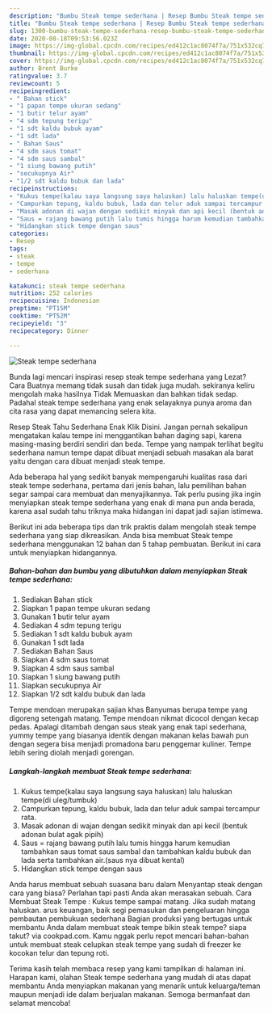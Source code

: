 ```yaml
---
description: "Bumbu Steak tempe sederhana | Resep Bumbu Steak tempe sederhana Yang Bikin Ngiler"
title: "Bumbu Steak tempe sederhana | Resep Bumbu Steak tempe sederhana Yang Bikin Ngiler"
slug: 1300-bumbu-steak-tempe-sederhana-resep-bumbu-steak-tempe-sederhana-yang-bikin-ngiler
date: 2020-08-18T09:53:56.023Z
image: https://img-global.cpcdn.com/recipes/ed412c1ac8074f7a/751x532cq70/steak-tempe-sederhana-foto-resep-utama.jpg
thumbnail: https://img-global.cpcdn.com/recipes/ed412c1ac8074f7a/751x532cq70/steak-tempe-sederhana-foto-resep-utama.jpg
cover: https://img-global.cpcdn.com/recipes/ed412c1ac8074f7a/751x532cq70/steak-tempe-sederhana-foto-resep-utama.jpg
author: Brent Burke
ratingvalue: 3.7
reviewcount: 5
recipeingredient:
- " Bahan stick"
- "1 papan tempe ukuran sedang"
- "1 butir telur ayam"
- "4 sdm tepung terigu"
- "1 sdt kaldu bubuk ayam"
- "1 sdt lada"
- " Bahan Saus"
- "4 sdm saus tomat"
- "4 sdm saus sambal"
- "1 siung bawang putih"
- "secukupnya Air"
- "1/2 sdt kaldu bubuk dan lada"
recipeinstructions:
- "Kukus tempe(kalau saya langsung saya haluskan) lalu haluskan tempe(di uleg/tumbuk)"
- "Campurkan tepung, kaldu bubuk, lada dan telur aduk sampai tercampur rata."
- "Masak adonan di wajan dengan sedikit minyak dan api kecil (bentuk adonan bulat agak pipih)"
- "Saus = rajang bawang putih lalu tumis hingga harum kemudian tambahkan saus tomat saus sambal dan tambahkan kaldu bubuk dan lada serta tambahkan air.(saus nya dibuat kental)"
- "Hidangkan stick tempe dengan saus"
categories:
- Resep
tags:
- steak
- tempe
- sederhana

katakunci: steak tempe sederhana 
nutrition: 252 calories
recipecuisine: Indonesian
preptime: "PT15M"
cooktime: "PT52M"
recipeyield: "3"
recipecategory: Dinner

---
```



![Steak tempe sederhana](https://img-global.cpcdn.com/recipes/ed412c1ac8074f7a/751x532cq70/steak-tempe-sederhana-foto-resep-utama.jpg)

Bunda lagi mencari inspirasi resep steak tempe sederhana yang Lezat? Cara Buatnya memang tidak susah dan tidak juga mudah. sekiranya keliru mengolah maka hasilnya Tidak Memuaskan dan bahkan tidak sedap. Padahal steak tempe sederhana yang enak selayaknya punya aroma dan cita rasa yang dapat memancing selera kita.

Resep Steak Tahu Sederhana Enak Klik Disini. Jangan pernah sekalipun mengatakan kalau tempe ini menggantikan bahan daging sapi, karena masing-masing berdiri sendiri dan beda. Tempe yang nampak terlihat begitu sederhana namun tempe dapat dibuat menjadi sebuah masakan ala barat yaitu dengan cara dibuat menjadi steak tempe.

Ada beberapa hal yang sedikit banyak mempengaruhi kualitas rasa dari steak tempe sederhana, pertama dari jenis bahan, lalu pemilihan bahan segar sampai cara membuat dan menyajikannya. Tak perlu pusing jika ingin menyiapkan steak tempe sederhana yang enak di mana pun anda berada, karena asal sudah tahu triknya maka hidangan ini dapat jadi sajian istimewa.


Berikut ini ada beberapa tips dan trik praktis dalam mengolah steak tempe sederhana yang siap dikreasikan. Anda bisa membuat Steak tempe sederhana menggunakan 12 bahan dan 5 tahap pembuatan. Berikut ini cara untuk menyiapkan hidangannya.

<!--inarticleads1-->

##### Bahan-bahan dan bumbu yang dibutuhkan dalam menyiapkan Steak tempe sederhana:

1. Sediakan  Bahan stick
1. Siapkan 1 papan tempe ukuran sedang
1. Gunakan 1 butir telur ayam
1. Sediakan 4 sdm tepung terigu
1. Sediakan 1 sdt kaldu bubuk ayam
1. Gunakan 1 sdt lada
1. Sediakan  Bahan Saus
1. Siapkan 4 sdm saus tomat
1. Siapkan 4 sdm saus sambal
1. Siapkan 1 siung bawang putih
1. Siapkan secukupnya Air
1. Siapkan 1/2 sdt kaldu bubuk dan lada


Tempe mendoan merupakan sajian khas Banyumas berupa tempe yang digoreng setengah matang. Tempe mendoan nikmat dicocol dengan kecap pedas. Apalagi ditambah dengan saus steak yang enak tapi sederhana, yummy tempe yang biasanya identik dengan makanan kelas bawah pun dengan segera bisa menjadi promadona baru penggemar kuliner. Tempe lebih sering diolah menjadi gorengan. 

<!--inarticleads2-->

##### Langkah-langkah membuat Steak tempe sederhana:

1. Kukus tempe(kalau saya langsung saya haluskan) lalu haluskan tempe(di uleg/tumbuk)
1. Campurkan tepung, kaldu bubuk, lada dan telur aduk sampai tercampur rata.
1. Masak adonan di wajan dengan sedikit minyak dan api kecil (bentuk adonan bulat agak pipih)
1. Saus = rajang bawang putih lalu tumis hingga harum kemudian tambahkan saus tomat saus sambal dan tambahkan kaldu bubuk dan lada serta tambahkan air.(saus nya dibuat kental)
1. Hidangkan stick tempe dengan saus


Anda harus membuat sebuah suasana baru dalam Menyantap steak dengan cara yang biasa? Perlahan tapi pasti Anda akan merasakan sebuah. Cara Membuat Steak Tempe : Kukus tempe sampai matang. Jika sudah matang haluskan. arus keuangan, baik segi pemasukan dan pengeluaran hingga pembautan pembukuan sederhana Bagian produksi yang bertugas untuk membantu Anda dalam membuat steak tempe bikin steak tempe? siapa takut? via cookpad.com. Kamu nggak perlu repot mencari bahan-bahan untuk membuat steak celupkan steak tempe yang sudah di freezer ke kocokan telur dan tepung roti. 

Terima kasih telah membaca resep yang kami tampilkan di halaman ini. Harapan kami, olahan Steak tempe sederhana yang mudah di atas dapat membantu Anda menyiapkan makanan yang menarik untuk keluarga/teman maupun menjadi ide dalam berjualan makanan. Semoga bermanfaat dan selamat mencoba!
